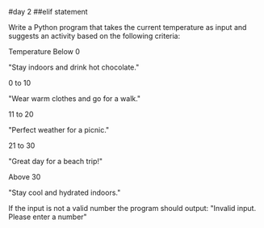 #day 2
##elif statement 

Write a Python program that takes the current temperature as input and suggests an activity based on the following criteria:

Temperature Below 0

"Stay indoors and drink hot chocolate."

0 to 10

"Wear warm clothes and go for a walk."

11 to 20

"Perfect weather for a picnic."

21 to 30

"Great day for a beach trip!"

Above 30

"Stay cool and hydrated indoors."

If the input is not a valid number the program should output: "Invalid input. Please enter a number"
